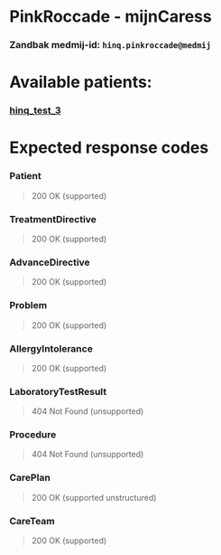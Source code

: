 # PinkRoccade - mijnCaress
### Zandbak medmij-id: `hinq.pinkroccade@medmij`

# Available patients:

### [hinq_test_3](hinq_test_3/)

# Expected response codes

### Patient
> 200 OK (supported)

### TreatmentDirective
> 200 OK (supported)

### AdvanceDirective
> 200 OK (supported)

### Problem
> 200 OK (supported)

### AllergyIntolerance
> 200 OK (supported)

### LaboratoryTestResult
> 404 Not Found (unsupported)

### Procedure
> 404 Not Found (unsupported)

### CarePlan
> 200 OK (supported unstructured)

### CareTeam
> 200 OK (supported)